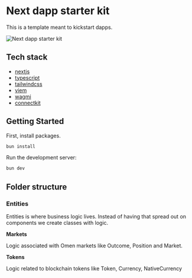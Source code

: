 # Next dapp starter kit

This is a template meant to kickstart dapps.

![Next dapp starter kit](/public/next-dapp-starter-kit.png)

## Tech stack

- [nextjs](https://nextjs.org/)
- [typescript](https://www.typescriptlang.org/)
- [tailwindcss](https://tailwindcss.com/)
- [viem](https://viem.sh/)
- [wagmi](https://wagmi.sh/)
- [connectkit](https://docs.family.co/connectkit)

## Getting Started

First, install packages.

```bash
bun install
```

Run the development server:

```bash
bun dev
```

## Folder structure

### Entities

Entities is where business logic lives. Instead of having that spread out on components we create classes with logic.

**Markets**

Logic associated with Omen markets like Outcome, Position and Market.

**Tokens**

Logic related to blockchain tokens like Token, Currency, NativeCurrency
